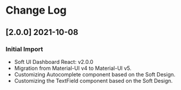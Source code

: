 # Change Log

## [2.0.0] 2021-10-08
### Initial Import

- Soft UI Dashboard React: v2.0.0
- Migration from Material-UI v4 to Material-UI v5.
- Customizing Autocomplete component based on the Soft Design.
- Customizing the TextField component based on the Soft Design.
